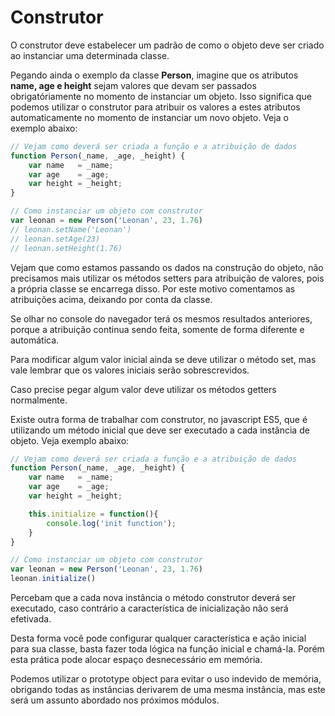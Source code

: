 # Construtor

O construtor deve estabelecer um padrão de como o objeto deve ser criado ao instanciar uma determinada classe.

Pegando ainda o exemplo da classe **Person**, imagine que os atributos **name, age e height** sejam valores que devam ser passados obrigatóriamente no momento de instanciar um objeto. Isso significa que podemos utilizar o construtor para atribuir os valores a estes atributos automaticamente no momento de instanciar um novo objeto. Veja o exemplo abaixo:

```js
// Vejam como deverá ser criada a função e a atribuição de dados
function Person(_name, _age, _height) {
    var name   = _name;
    var age    = _age;
    var height = _height;  
}

// Como instanciar um objeto com construtor
var leonan = new Person('Leonan', 23, 1.76)
// leonan.setName('Leonan')
// leonan.setAge(23)
// leonan.setHeight(1.76)
```

Vejam que como estamos passando os dados na construção do objeto, não precisamos mais utilizar os métodos setters para atribuição de valores, pois a própria classe se encarrega disso. Por este motivo comentamos as atribuições acima, deixando por conta da classe.

Se olhar no console do navegador terá os mesmos resultados anteriores, porque a atribuição continua sendo feita, somente de forma diferente e automática.

Para modificar algum valor inicial ainda se deve utilizar o método set, mas vale lembrar que os valores iniciais serão sobrescrevidos.

Caso precise pegar algum valor deve utilizar os métodos getters normalmente.

Existe outra forma de trabalhar com construtor, no javascript ES5, que é utilizando um método inicial que deve ser executado a cada instância de objeto. Veja exemplo abaixo:

```js
// Vejam como deverá ser criada a função e a atribuição de dados
function Person(_name, _age, _height) {
    var name   = _name;
    var age    = _age;
    var height = _height;

    this.initialize = function(){
        console.log('init function');
    } 
}

// Como instanciar um objeto com construtor
var leonan = new Person('Leonan', 23, 1.76)
leonan.initialize()
```

Percebam que a cada nova instância o método construtor deverá ser executado, caso contrário a característica de inicialização não será efetivada.

Desta forma você pode configurar qualquer característica e ação inicial para sua classe, basta fazer toda lógica na função inicial e chamá-la. Porém esta prática pode alocar espaço desnecessário em memória.

Podemos utilizar o prototype object para evitar o uso indevido de memória, obrigando todas as instâncias derivarem de uma mesma instância, mas este será um assunto abordado nos próximos módulos.




